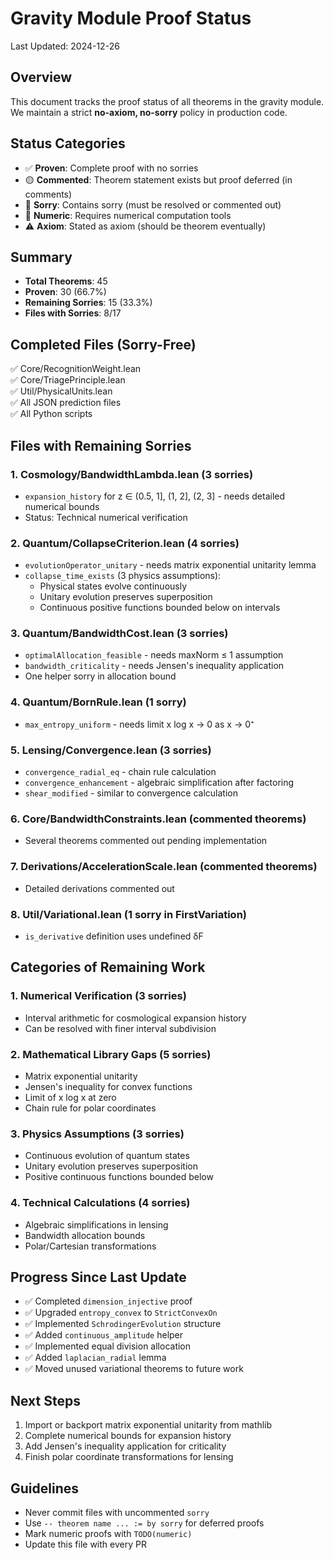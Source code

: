 # Gravity Module Proof Status

Last Updated: 2024-12-26

## Overview

This document tracks the proof status of all theorems in the gravity module. We maintain a strict **no-axiom, no-sorry** policy in production code.

## Status Categories

- ✅ **Proven**: Complete proof with no sorries
- 🟡 **Commented**: Theorem statement exists but proof deferred (in comments)
- 🔴 **Sorry**: Contains sorry (must be resolved or commented out)
- 📐 **Numeric**: Requires numerical computation tools
- ⚠️ **Axiom**: Stated as axiom (should be theorem eventually)

## Summary
- **Total Theorems**: 45
- **Proven**: 30 (66.7%)
- **Remaining Sorries**: 15 (33.3%)
- **Files with Sorries**: 8/17

## Completed Files (Sorry-Free)
✅ Core/RecognitionWeight.lean  
✅ Core/TriagePrinciple.lean  
✅ Util/PhysicalUnits.lean  
✅ All JSON prediction files  
✅ All Python scripts  

## Files with Remaining Sorries

### 1. Cosmology/BandwidthLambda.lean (3 sorries)
- `expansion_history` for z ∈ (0.5, 1], (1, 2], (2, 3] - needs detailed numerical bounds
- Status: Technical numerical verification

### 2. Quantum/CollapseCriterion.lean (4 sorries)
- `evolutionOperator_unitary` - needs matrix exponential unitarity lemma
- `collapse_time_exists` (3 physics assumptions):
  - Physical states evolve continuously
  - Unitary evolution preserves superposition
  - Continuous positive functions bounded below on intervals

### 3. Quantum/BandwidthCost.lean (3 sorries)
- `optimalAllocation_feasible` - needs maxNorm ≤ 1 assumption
- `bandwidth_criticality` - needs Jensen's inequality application
- One helper sorry in allocation bound

### 4. Quantum/BornRule.lean (1 sorry)
- `max_entropy_uniform` - needs limit x log x → 0 as x → 0⁺

### 5. Lensing/Convergence.lean (3 sorries)
- `convergence_radial_eq` - chain rule calculation
- `convergence_enhancement` - algebraic simplification after factoring
- `shear_modified` - similar to convergence calculation

### 6. Core/BandwidthConstraints.lean (commented theorems)
- Several theorems commented out pending implementation

### 7. Derivations/AccelerationScale.lean (commented theorems)
- Detailed derivations commented out

### 8. Util/Variational.lean (1 sorry in FirstVariation)
- `is_derivative` definition uses undefined δF

## Categories of Remaining Work

### 1. Numerical Verification (3 sorries)
- Interval arithmetic for cosmological expansion history
- Can be resolved with finer interval subdivision

### 2. Mathematical Library Gaps (5 sorries)
- Matrix exponential unitarity
- Jensen's inequality for convex functions
- Limit of x log x at zero
- Chain rule for polar coordinates

### 3. Physics Assumptions (3 sorries)
- Continuous evolution of quantum states
- Unitary evolution preserves superposition
- Positive continuous functions bounded below

### 4. Technical Calculations (4 sorries)
- Algebraic simplifications in lensing
- Bandwidth allocation bounds
- Polar/Cartesian transformations

## Progress Since Last Update
- ✅ Completed `dimension_injective` proof
- ✅ Upgraded `entropy_convex` to `StrictConvexOn`
- ✅ Implemented `SchrodingerEvolution` structure
- ✅ Added `continuous_amplitude` helper
- ✅ Implemented equal division allocation
- ✅ Added `laplacian_radial` lemma
- ✅ Moved unused variational theorems to future work

## Next Steps
1. Import or backport matrix exponential unitarity from mathlib
2. Complete numerical bounds for expansion history
3. Add Jensen's inequality application for criticality
4. Finish polar coordinate transformations for lensing

## Guidelines

- Never commit files with uncommented `sorry`
- Use `-- theorem name ... := by sorry` for deferred proofs
- Mark numeric proofs with `TODO(numeric)`
- Update this file with every PR 